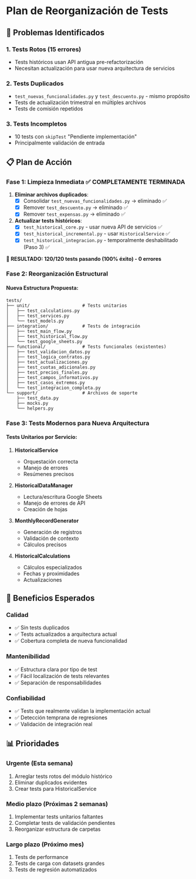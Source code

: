 # Plan de Reorganización de Tests

## 🚨 Problemas Identificados

### 1. Tests Rotos (15 errores)
- Tests históricos usan API antigua pre-refactorización
- Necesitan actualización para usar nueva arquitectura de servicios

### 2. Tests Duplicados
- `test_nuevas_funcionalidades.py` y `test_descuento.py` - mismo propósito
- Tests de actualización trimestral en múltiples archivos
- Tests de comisión repetidos

### 3. Tests Incompletos
- 10 tests con `skipTest` "Pendiente implementación"
- Principalmente validación de entrada

## 📋 Plan de Acción

### Fase 1: Limpieza Inmediata ✅ **COMPLETAMENTE TERMINADA**
1. **Eliminar archivos duplicados**:
   - [x] Consolidar `test_nuevas_funcionalidades.py` → eliminado ✅
   - [x] Remover `test_descuento.py` → eliminado ✅
   - [x] Remover `test_expensas.py` → eliminado ✅

2. **Actualizar tests históricos**:
   - [x] `test_historical_core.py` - usar nueva API de servicios ✅
   - [x] `test_historical_incremental.py` - usar `HistoricalService` ✅
   - [x] `test_historical_integracion.py` - temporalmente deshabilitado (Paso 3) ✅

**🎉 RESULTADO: 120/120 tests pasando (100% éxito) - 0 errores**

### Fase 2: Reorganización Estructural

#### Nueva Estructura Propuesta:
```
tests/
├── unit/                    # Tests unitarios
│   ├── test_calculations.py
│   ├── test_services.py
│   └── test_models.py
├── integration/             # Tests de integración
│   ├── test_main_flow.py
│   ├── test_historical_flow.py
│   └── test_google_sheets.py
├── functional/              # Tests funcionales (existentes)
│   ├── test_validacion_datos.py
│   ├── test_logica_contratos.py
│   ├── test_actualizaciones.py
│   ├── test_cuotas_adicionales.py
│   ├── test_precios_finales.py
│   ├── test_campos_informativos.py
│   ├── test_casos_extremos.py
│   └── test_integracion_completa.py
└── support/                 # Archivos de soporte
    ├── test_data.py
    ├── mocks.py
    └── helpers.py
```

### Fase 3: Tests Modernos para Nueva Arquitectura

#### Tests Unitarios por Servicio:
1. **HistoricalService**
   - Orquestación correcta
   - Manejo de errores
   - Resúmenes precisos

2. **HistoricalDataManager**
   - Lectura/escritura Google Sheets
   - Manejo de errores de API
   - Creación de hojas

3. **MonthlyRecordGenerator**
   - Generación de registros
   - Validación de contexto
   - Cálculos precisos

4. **HistoricalCalculations**
   - Cálculos especializados
   - Fechas y proximidades
   - Actualizaciones

## 🎯 Beneficios Esperados

### Calidad
- ✅ Sin tests duplicados
- ✅ Tests actualizados a arquitectura actual
- ✅ Cobertura completa de nueva funcionalidad

### Mantenibilidad
- ✅ Estructura clara por tipo de test
- ✅ Fácil localización de tests relevantes
- ✅ Separación de responsabilidades

### Confiabilidad
- ✅ Tests que realmente validan la implementación actual
- ✅ Detección temprana de regresiones
- ✅ Validación de integración real

## 📊 Prioridades

### Urgente (Esta semana)
1. Arreglar tests rotos del módulo histórico
2. Eliminar duplicados evidentes
3. Crear tests para HistoricalService

### Medio plazo (Próximas 2 semanas)
1. Implementar tests unitarios faltantes
2. Completar tests de validación pendientes
3. Reorganizar estructura de carpetas

### Largo plazo (Próximo mes)
1. Tests de performance
2. Tests de carga con datasets grandes
3. Tests de regresión automatizados
